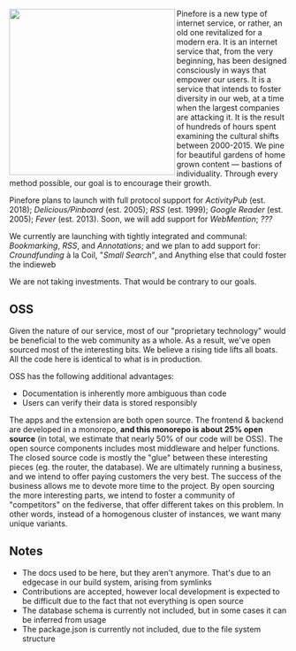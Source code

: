 <img align="left" width="300px" src="https://pinefore.com/branding/widelogo.svg"/> Pinefore is a new type of internet service, or rather, an old one revitalized for a modern era. It is an internet service that, from the very beginning, has been designed consciously in ways that empower our users. It is a service that intends to foster diversity in our web, at a time when the largest companies are attacking it. It is the result of hundreds of hours spent examining the cultural shifts between 2000-2015. We pine for beautiful gardens of home grown content — bastions of individuality. Through every method possible, our goal is to encourage their growth.

Pinefore plans to launch with full protocol support for _ActivityPub_ (est. 2018); _Delicious/Pinboard_ (est. 2005); _RSS_ (est. 1999); _Google Reader_ (est. 2005); _Fever_ (est. 2013). Soon, we will add support for _WebMention_; _???_

We currently are launching with tightly integrated and communal: _Bookmarking_, _RSS_, and _Annotations_; and we plan to add support for: _Croundfunding_ à la Coil, "_Small Search_", and Anything else that could foster the indieweb

We are not taking investments. That would be contrary to our goals.

## OSS

Given the nature of our service, most of our "proprietary technology" would be beneficial to the web community as a whole. As a result, we've open sourced most of the interesting bits. We believe a rising tide lifts all boats. All the code here is identical to what is in production.

OSS has the following additional advantages:

- Documentation is inherently more ambiguous than code
- Users can verify their data is stored responsibly

The apps and the extension are both open source. The frontend & backend are developed in a monorepo, **and this monorepo is about 25% open source** (in total, we estimate that nearly 50% of our code will be OSS). The open source components includes most middleware and helper functions. The closed source code is mostly the "glue" between these interesting pieces (eg. the router, the database). We are ultimately running a business, and we intend to offer paying customers the very best. The success of the business allows me to devote more time to the project. By open sourcing the more interesting parts, we intend to foster a community of "competitors" on the fediverse, that offer different takes on this problem. In other words, instead of a homogenous cluster of instances, we want many unique variants.

## Notes

- The docs used to be here, but they aren't anymore. That's due to an edgecase in our build system, arising from symlinks
- Contributions are accepted, however local development is expected to be difficult due to the fact that not everything is open source
- The database schema is currently not included, but in some cases it can be inferred from usage
- The package.json is currently not included, due to the file system structure
